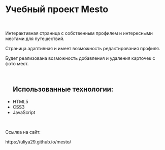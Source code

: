 <h1 aligin="center"><b>Учебный проект Mesto</b></h1>
<br>
<p aligin="center">Интерактивная страница с собственным профилем и интересными местами для путешествий.</p>
<p>Страница адаптивная и имеет возможность редактирования профиля.</p>
<p>Будет реализована возможность добавления и удаления карточек с фото мест.</p>
<br>
<ul>
<h2>Использованные технологии:</h2>
  <li>HTML5</li>
  <li>CSS3</li>
  <li>JavaScript</li>
</ul>
<br>
<p>Ссылка на сайт:</p>
https://uliya29.github.io/mesto/
